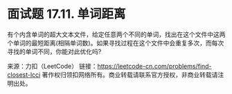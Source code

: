 # 面试题 17.11. 单词距离

有个内含单词的超大文本文件，给定任意两个不同的单词，找出在这个文件中这两个单词的最短距离(相隔单词数)。如果寻找过程在这个文件中会重复多次，而每次寻找的单词不同，你能对此优化吗?

来源：力扣（LeetCode）
链接：https://leetcode-cn.com/problems/find-closest-lcci
著作权归领扣网络所有。商业转载请联系官方授权，非商业转载请注明出处。
